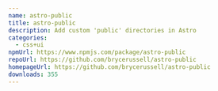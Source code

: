 ```yaml
---
name: astro-public
title: astro-public
description: Add custom 'public' directories in Astro
categories:
  - css+ui
npmUrl: https://www.npmjs.com/package/astro-public
repoUrl: https://github.com/brycerussell/astro-public
homepageUrl: https://github.com/brycerussell/astro-public
downloads: 355
---
```

